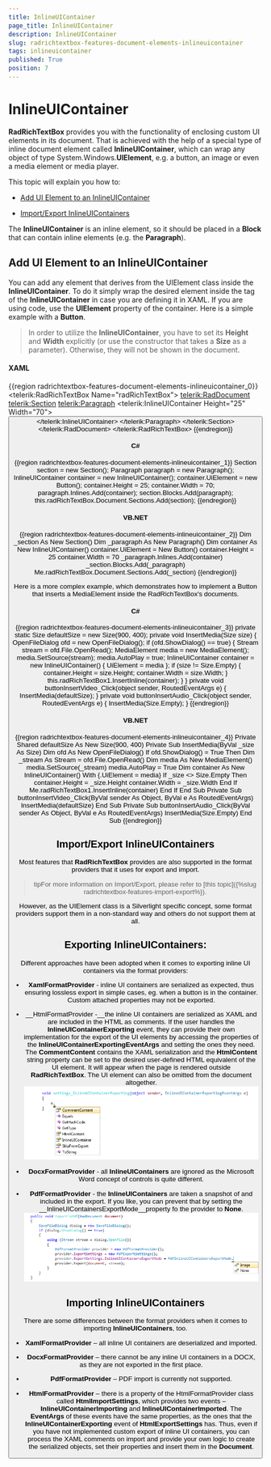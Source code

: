 ```yaml
---
title: InlineUIContainer
page_title: InlineUIContainer
description: InlineUIContainer
slug: radrichtextbox-features-document-elements-inlineuicontainer
tags: inlineuicontainer
published: True
position: 7
---
```


# InlineUIContainer



__RadRichTextBox__ provides you with the functionality of enclosing custom UI elements in its document. That is achieved with the help of a special type of inline document element called __InlineUIContainer__, which can wrap any object of type System.Windows.__UIElement__, e.g. a button, an image or even a media element or media player.
      

This topic will explain you how to:

* [Add UI Element to an InlineUIContainer](#add-ui-element-to-an-inlineuicontainer)

* [Import/Export InlineUIContainers](#import/export-inlineuicontainers)

The __InlineUIContainer__ is an inline element, so it should be placed in a __Block__ that can contain inline elements (e.g. the __Paragraph__).
      

## Add UI Element to an InlineUIContainer

You can add any element that derives from the UIElement class inside the __InlineUIContainer__. To do it simply wrap the desired element inside the tag of the __InlineUIContainer__ in case you are defining it in XAML. If you are using code, use the __UIElement__ property of the container. Here is a simple example with a __Button__.
        

>In order to utilize the __InlineUIContainer__, you have to set its __Height__ and __Width__ explicitly (or use the constructor that takes a __Size__ as a parameter). Otherwise, they will not be shown in the document.
          

#### __XAML__

{{region radrichtextbox-features-document-elements-inlineuicontainer_0}}
	<telerik:RadRichTextBox Name="radRichTextBox">
	    <telerik:RadDocument>
	        <telerik:Section>
	            <telerik:Paragraph>
	                <telerik:InlineUIContainer Height="25" Width="70">
	                    <Button Name="button" Content="Button" />
	                </telerik:InlineUIContainer>
	            </telerik:Paragraph>
	        </telerik:Section>
	    </telerik:RadDocument>
	</telerik:RadRichTextBox>
	{{endregion}}



#### __C#__

{{region radrichtextbox-features-document-elements-inlineuicontainer_1}}
	Section section = new Section();
	Paragraph paragraph = new Paragraph();
	InlineUIContainer container = new InlineUIContainer();
	container.UiElement = new Button();
	container.Height = 25;
	container.Width = 70;
	paragraph.Inlines.Add(container);
	section.Blocks.Add(paragraph);
	this.radRichTextBox.Document.Sections.Add(section);
	{{endregion}}



#### __VB.NET__

{{region radrichtextbox-features-document-elements-inlineuicontainer_2}}
	Dim _section As New Section()
	Dim _paragraph As New Paragraph()
	Dim container As New InlineUIContainer()
	container.UiElement = New Button()
	container.Height = 25
	container.Width = 70
	_paragraph.Inlines.Add(container)
	_section.Blocks.Add(_paragraph)
	Me.radRichTextBox.Document.Sections.Add(_section)
	{{endregion}}



Here is a more complex example, which demonstrates how to implement a Button that inserts a MediaElement inside the RadRichTextBox's documents.

#### __C#__

{{region radrichtextbox-features-document-elements-inlineuicontainer_3}}
	private static Size defaultSize = new Size(900, 400);
	private void InsertMedia(Size size)
	{
	    OpenFileDialog ofd = new OpenFileDialog();
	    if (ofd.ShowDialog() == true)
	    {
	        Stream stream = ofd.File.OpenRead();
	        MediaElement media = new MediaElement();
	        media.SetSource(stream);
	        media.AutoPlay = true;
	        InlineUIContainer container = new InlineUIContainer()
	        {
	            UiElement = media
	        };
	        if (size != Size.Empty)
	        {
	            container.Height = size.Height;
	            container.Width = size.Width;
	        }
	        this.radRichTextBox1.InsertInline(container);
	    }
	}
	private void buttonInsertVideo_Click(object sender, RoutedEventArgs e)
	{
	    InsertMedia(defaultSize);
	}
	private void buttonInsertAudio_Click(object sender, RoutedEventArgs e)
	{
	    InsertMedia(Size.Empty);
	}
	{{endregion}}



#### __VB.NET__

{{region radrichtextbox-features-document-elements-inlineuicontainer_4}}
	Private Shared defaultSize As New Size(900, 400)
	Private Sub InsertMedia(ByVal _size As Size)
	 Dim ofd As New OpenFileDialog()
	 If ofd.ShowDialog() = True Then
	  Dim _stream As Stream = ofd.File.OpenRead()
	  Dim media As New MediaElement()
	  media.SetSource(_stream)
	  media.AutoPlay = True
	  Dim container As New InlineUIContainer() With {.UiElement = media}
	  If _size <> Size.Empty Then
	   container.Height = _size.Height
	   container.Width = _size.Width
	  End If
	  Me.radRichTextBox1.InsertInline(container)
	 End If
	End Sub
	Private Sub buttonInsertVideo_Click(ByVal sender As Object, ByVal e As RoutedEventArgs)
	 InsertMedia(defaultSize)
	End Sub
	Private Sub buttonInsertAudio_Click(ByVal sender As Object, ByVal e As RoutedEventArgs)
	 InsertMedia(Size.Empty)
	End Sub
	{{endregion}}



## Import/Export InlineUIContainers

Most features that __RadRichTextBox__ provides are also supported in the format providers that it uses for export and import.
        

>tipFor more information on Import/Export, please refer to [this topic]({%slug radrichtextbox-features-import-export%}).
          

However, as the UIElement class is a Silverlight specific concept, some format providers support them in a non-standard way and others do not support them at all.

## Exporting InlineUIContainers:

Different approaches have been adopted when it comes to exporting inline UI containers via the format providers:

* __XamlFormatProvider__ - inline UI containers are serialized as expected, thus ensuring lossless export in simple cases, eg. when a button is in the container. Custom attached properties may not be exported.
            

* __HtmlFormatProvider -__the inline UI containers are serialized as XAML and are included in the HTML as comments. If the user handles the
              __InlineUIContainerExporting__ event, they can provide their own implementation for the export of the UI elements by accessing the properties of
              the __InlineUIContainerExportingEventArgs__ and setting the ones they need. The __CommentContent__ contains the XAML
              serialization and the __HtmlContent__ string property can be set to the desired user-defined HTML equivalent of the UI element. It will appear
              when the page is rendered outside __RadRichTextBox__. The UI element can also be omitted from the document altogether.
            ![](images/RadRichTextBox_Features_LayoutElements_InlineUIContainer_01.png)

* __DocxFormatProvider__ - all __InlineUIContainers__ are ignored as the Microsoft Word concept of controls is quite different.
            

* __PdfFormatProvider__ - the __InlineUIContainers__ are taken a snapshot of and included in the export. If you like, you can prevent that by setting the __InlineUIContainersExportMode__property fo the provider to __None__.
            ![](images/RadRichTextBox_Features_LayoutElements_InlineUIContainer_02.png)

## Importing InlineUIContainers

There are some differences between the format providers when it comes to importing __InlineUIContainers__, too.
        

* __XamlFormatProvider__ – all inline UI containers are deserialized and imported.
            

* __DocxFormatProvider__ – there cannot be any inline UI containers in a DOCX, as they are not exported in the first place.
            

* __PdfFormatProvider__ – PDF import is currently not supported.
            

* __HtmlFormatProvider__ – there is a property of the HtmlFormatProvider class called __HtmlImportSettings__, which provides two events – __InlineUIContainerImporting__ and __InlineUIContainerImported__. The __EventArgs__ of these events have the same properties, as the ones that the __InlineUIContainerExporting__ event of __HtmlExportSettings__ has. Thus, even if you have not implemented custom export of inline UI containers, you can process the XAML comments on import and provide your own logic to create the serialized objects, set their properties and insert them in the __Document__.
            
